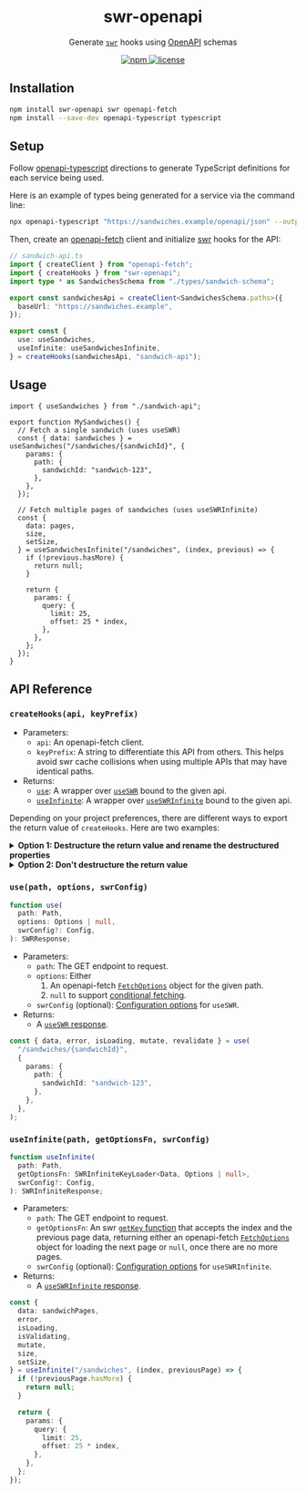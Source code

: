 <p align="center">
  <h1 align="center">swr-openapi</h1>
</p>

<p align="center">Generate <a href="https://swr.vercel.app"><code>swr</code></a> hooks using <a href="https://swagger.io/specification/">OpenAPI</a> schemas</p>

<p align="center">
  <a aria-label="npm" href="https://www.npmjs.com/package/swr-openapi">
    <img alt="npm" src="https://img.shields.io/npm/v/swr-openapi.svg?style=for-the-badge&labelColor=000000">
  </a>
  <a aria-label="license" href="https://github.com/htunnicliff/swr-openapi/blob/main/LICENSE">
    <img alt="license" src="https://img.shields.io/github/license/htunnicliff/swr-openapi.svg?style=for-the-badge&labelColor=000000">
  </a>
</p>

## Installation

```sh
npm install swr-openapi swr openapi-fetch
npm install --save-dev openapi-typescript typescript
```

## Setup

Follow [openapi-typescript](https://openapi-ts.pages.dev/) directions to generate TypeScript definitions for each service being used.

Here is an example of types being generated for a service via the command line:

```sh
npx openapi-typescript "https://sandwiches.example/openapi/json" --output ./types/sandwich-schema.ts
```

Then, create an [openapi-fetch](https://openapi-ts.pages.dev/openapi-fetch/) client and initialize [swr](https://swr.vercel.app/) hooks for the API:

<!-- prettier-ignore -->
```ts
// sandwich-api.ts
import { createClient } from "openapi-fetch";
import { createHooks } from "swr-openapi";
import type * as SandwichesSchema from "./types/sandwich-schema";

export const sandwichesApi = createClient<SandwichesSchema.paths>({
  baseUrl: "https://sandwiches.example",
});

export const {
  use: useSandwiches,
  useInfinite: useSandwichesInfinite,
} = createHooks(sandwichesApi, "sandwich-api");
```

## Usage

```tsx
import { useSandwiches } from "./sandwich-api";

export function MySandwiches() {
  // Fetch a single sandwich (uses useSWR)
  const { data: sandwiches } = useSandwiches("/sandwiches/{sandwichId}", {
    params: {
      path: {
        sandwichId: "sandwich-123",
      },
    },
  });

  // Fetch multiple pages of sandwiches (uses useSWRInfinite)
  const {
    data: pages,
    size,
    setSize,
  } = useSandwichesInfinite("/sandwiches", (index, previous) => {
    if (!previous.hasMore) {
      return null;
    }

    return {
      params: {
        query: {
          limit: 25,
          offset: 25 * index,
        },
      },
    };
  });
}
```

## API Reference

### `createHooks(api, keyPrefix)`

- Parameters:
  - `api`: An openapi-fetch client.
  - `keyPrefix`: A string to differentiate this API from others. This helps avoid swr cache collisions when using multiple APIs that may have identical paths.
- Returns:
  - [`use`](#usepath-options-swrconfig): A wrapper over [`useSWR`][swr-api] bound to the given api.
  - [`useInfinite`](#useinfinitepath-getoptionsfn-swrconfig): A wrapper over [`useSWRInfinite`][swr-infinite-api] bound to the given api.

Depending on your project preferences, there are different ways to export the return value of `createHooks`. Here are two examples:

<details>
<summary><b>Option 1: Destructure the return value and rename the destructured properties</b></summary>

<!-- prettier-ignore -->
```ts
// sandwich-api.ts
export const {
  use: useSandwiches,
  useInfinite: useSandwichesInfinite
} = createHooks(sandwichesApi, "sandwich-api");
```

```ts
// some-component.tsx
import { useSandwiches } from "./sandwich-api";

export function SomeComponent() {
  const { data, error, isLoading } = useSandwiches("/sandwiches/{sandwichId}", {
    params: {
      path: {
        sandwichId: "sandwich-123",
      },
    },
  });
}
```

</details>

<details>
<summary><b>Option 2: Don't destructure the return value</b></summary>

```ts
// sandwich-api.ts
export const sandwiches = createHooks(sandwichesApi, "sandwich-api");
```

```ts
// some-component.tsx
import { sandwiches } from "./sandwich-api";

export function SomeComponent() {
  const { data, error, isLoading } = sandwiches.use(
    "/sandwiches/{sandwichId}",
    {
      params: {
        path: {
          sandwichId: "sandwich-123",
        },
      },
    },
  );
}
```

</details>

### `use(path, options, swrConfig)`

```ts
function use(
  path: Path,
  options: Options | null,
  swrConfig?: Config,
): SWRResponse;
```

- Parameters:
  - `path`: The GET endpoint to request.
  - `options`: Either
    1. An openapi-fetch [`FetchOptions`](https://openapi-ts.pages.dev/openapi-fetch/api#fetch-options) object for the given path.
    2. `null` to support [conditional fetching](https://swr.vercel.app/docs/conditional-fetching).
  - `swrConfig` (optional): [Configuration options](https://swr.vercel.app/docs/api#options) for `useSWR`.
- Returns:
  - A [`useSWR` response](https://swr.vercel.app/docs/api#return-values).

```ts
const { data, error, isLoading, mutate, revalidate } = use(
  "/sandwiches/{sandwichId}",
  {
    params: {
      path: {
        sandwichId: "sandwich-123",
      },
    },
  },
);
```

### `useInfinite(path, getOptionsFn, swrConfig)`

```ts
function useInfinite(
  path: Path,
  getOptionsFn: SWRInfiniteKeyLoader<Data, Options | null>,
  swrConfig?: Config,
): SWRInfiniteResponse;
```

- Parameters:
  - `path`: The GET endpoint to request.
  - `getOptionsFn`: An swr [`getKey` function](https://swr.vercel.app/docs/pagination#parameters) that accepts the index and the previous page data, returning either an openapi-fetch [`FetchOptions`](https://openapi-ts.pages.dev/openapi-fetch/api#fetch-options) object for loading the next page or `null`, once there are no more pages.
  - `swrConfig` (optional): [Configuration options](https://swr.vercel.app/docs/pagination#parameters) for `useSWRInfinite`.
- Returns:
  - A [`useSWRInfinite` response](https://swr.vercel.app/docs/pagination#return-values).

```ts
const {
  data: sandwichPages,
  error,
  isLoading,
  isValidating,
  mutate,
  size,
  setSize,
} = useInfinite("/sandwiches", (index, previousPage) => {
  if (!previousPage.hasMore) {
    return null;
  }

  return {
    params: {
      query: {
        limit: 25,
        offset: 25 * index,
      },
    },
  };
});
```

[swr-api]: https://swr.vercel.app/docs/api
[swr-infinite-api]: https://swr.vercel.app/docs/pagination#useswrinfinite
